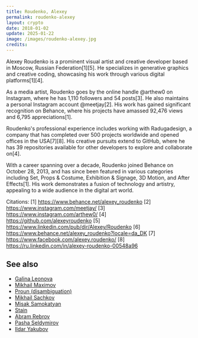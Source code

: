 ```yaml
---
title: Roudenko, Alexey
permalink: roudenko-alexey
layout: crypto
date: 2018-01-02
update: 2025-01-22
image: /images/roudenko-alexey.jpg
credits:
---
```


Alexey Roudenko is a prominent visual artist and creative developer based in Moscow, Russian Federation[1][5]. He specializes in generative graphics and creative coding, showcasing his work through various digital platforms[1][4].

As a media artist, Roudenko goes by the online handle @arthew0 on Instagram, where he has 1,110 followers and 54 posts[3]. He also maintains a personal Instagram account @meetjay[2]. His work has gained significant recognition on Behance, where his projects have amassed 92,476 views and 6,795 appreciations[1].

Roudenko's professional experience includes working with Radugadesign, a company that has completed over 500 projects worldwide and opened offices in the USA[7][8]. His creative pursuits extend to GitHub, where he has 39 repositories available for other developers to explore and collaborate on[4].

With a career spanning over a decade, Roudenko joined Behance on October 28, 2013, and has since been featured in various categories including Set, Props & Costume, Exhibition & Signage, 3D Motion, and After Effects[1]. His work demonstrates a fusion of technology and artistry, appealing to a wide audience in the digital art world.

Citations:
[1] https://www.behance.net/alexey_roudenko
[2] https://www.instagram.com/meetjay/
[3] https://www.instagram.com/arthew0/
[4] https://github.com/alexeyroudenko
[5] https://www.linkedin.com/pub/dir/Alexey/Roudenko
[6] https://www.behance.net/alexey_roudenko?locale=da_DK
[7] https://www.facebook.com/alexey.roudenko/
[8] https://ru.linkedin.com/in/alexey-roudenko-00548a96


## See also

- [Galina Leonova](galina-leonova)  
- [Mikhail Maximov](mikhail-maximov)  
- [Proun (disambiguation)](proun-disambiguation)  
- [Mikhail Sachkov](mi-sachkov)  
- [Misak Samokatyan](misak-samokatyan)  
- [Stain](stain)  
- [Abram Rebrov](abram-rebrov)  
- [Pasha Seldymirov](pasha-seldymirov)  
- [Ildar Yakubov](ildar-yakubov)
